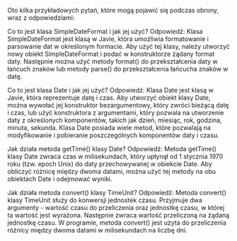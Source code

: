 Oto kilka przykładowych pytań, które mogą pojawić się podczas obrony, wraz z odpowiedziami:

Co to jest klasa SimpleDateFormat i jak jej użyć?
Odpowiedź: Klasa SimpleDateFormat jest klasą w Javie, która umożliwia formatowanie i parsowanie dat w określonym formacie. Aby użyć tej klasy, należy utworzyć nowy obiekt SimpleDateFormat i podać w konstruktorze żądany format daty. Następnie można użyć metody format() do przekształcenia daty w łańcuch znaków lub metody parse() do przekształcenia łańcucha znaków w datę.

Co to jest klasa Date i jak jej użyć?
Odpowiedź: Klasa Date jest klasą w Javie, która reprezentuje datę i czas. Aby utworzyć obiekt klasy Date, można wywołać jej konstruktor bezargumentowy, który zwróci bieżącą datę i czas, lub użyć konstruktora z argumentami, który pozwala na utworzenie daty z określonych komponentów, takich jak dzień, miesiąc, rok, godzina, minuta, sekunda. Klasa Date posiada wiele metod, które pozwalają na modyfikowanie i pobieranie poszczególnych komponentów daty i czasu.

Jak działa metoda getTime() klasy Date?
Odpowiedź: Metoda getTime() klasy Date zwraca czas w milisekundach, który upłynął od 1 stycznia 1970 roku (tzw. epoch Unix) do daty przechowywanej w obiekcie Date. Aby obliczyć różnicę między dwoma datami, można użyć tej metody na obu obiektach Date i odejmować wyniki.

Jak działa metoda convert() klasy TimeUnit?
Odpowiedź: Metoda convert() klasy TimeUnit służy do konwersji jednostek czasu. Przyjmuje dwa argumenty - wartość czasu do przeliczenia oraz jednostkę czasu, w której ta wartość jest wyrażona. Następnie zwraca wartość przeliczoną na żądaną jednostkę czasu. W programie, metoda convert() jest użyta do przeliczenia różnicy między dwoma datami w milisekundach na liczbę dni.
